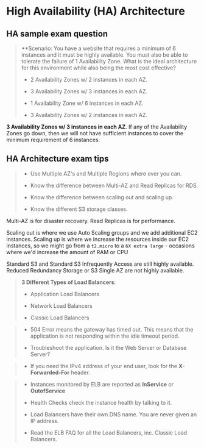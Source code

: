 # High Availability (HA) Architecture

## HA sample exam question

> **Scenario: You have a website that requires a minimum of 6 instances and it must be highly available. You must also be able to tolerate the failure of 1 Availability Zone. What is the ideal architecture for this environment while also being the most cost effective?
>
> * 2 Availability Zones w/ 2 instances in each AZ.
>
> * 3 Availability Zones w/ 3 instances in each AZ.
>
> * 1 Availability Zone w/ 6 instances in each AZ.
>
> * 3 Availability Zones w/ 2 instances in each AZ.

**3 Availability Zones w/ 3 instances in each AZ**. If any of the Availability Zones go down, then we will not have sufficient instances to cover the minimum requirement of 6 instances.

## HA Architecture exam tips

> * Use Multiple AZ's and Multiple Regions where ever you can.
>
> * Know the difference between Multi-AZ and Read Replicas for RDS.
>
> * Know the difference between scaling out and scaling up.
>
> * Know the different S3 storage classes.

Multi-AZ is for disaster recovery. Read Replicas is for performance.

Scaling out is where we use Auto Scaling groups and we add additional EC2 instances. Scaling up is where we increase the resources inside our EC2 instances, so we might go from a `t2.micro` to a `6X extra large` - occasions where we'd increase the amount of RAM or CPU

Standard S3 and Standard S3 Infrequently Access are still highly available. Reduced Redundancy Storage or S3 Single AZ are not highly available.

> **3 Different Types of Load Balancers**:
>
> * Application Load Balancers
>
> * Network Load Balancers
>
> * Classic Load Balancers

> * 504 Error means the gateway has timed out. This means that the application is not responding within the idle timeout period.
>
> * Troubleshoot the application. Is it the Web Server or Database Server?

> * If you need the IPv4 address of your end user, look for the **X-Forwarded-For** header.

> * Instances monitored by ELB are reported as **InService** or **OutofService**
>
> * Health Checks check the instance health by talking to it.
>
> * Load Balancers have their own DNS name. You are never given an IP address.
>
> * Read the ELB FAQ for all the Load Balancers, inc. Classic Load Balancers.

